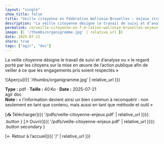 ```yaml
---
layout: "single"
show_title: false
title: "Veille citoyenne en Fédération Wallonie-Bruxelles : enjeux stratégiques, inclusion et perspectives"
description: "La veille citoyenne désigne le travail de suivi et d’analyse ou « le regard porté par les citoyens sur la mise en œuvre de l’action publique afin de veiller à ce que les engagements pris soient respectés »"
permalink: /o/veille-citoyenne-en-f-d-ration-wallonie-bruxelles-enjeux-strat-giques-inclusion-et-perspectives/
image: {{ '/thumbs/organigramme.jpg' | relative_url }}
date: 2025-07-21
share: true
tags: ["agir", "doc"]
---
```



La veille citoyenne désigne le travail de suivi et d’analyse ou « le regard porté par les citoyens sur la mise en œuvre de l’action publique afin de veiller à ce que les engagements pris soient respectés »

![Aperçu]({{ '/thumbs/organigramme.jpg' | relative_url }})

<div class="info-box"><strong>Type :</strong> pdf · <strong>Taille :</strong> 40 Ko · <strong>Date :</strong> 2025-07-21</div>

<div class="tags"><span class="tag">agir</span> <span class="tag">doc</span></div>

<div class="notice notice--info"><strong>Note :</strong> « l’information devient ainsi un bien commun à reconquérir : non seulement en tant que contenu, mais aussi en tant que méthode et outil »</div>

[📥 Télécharger]({{ '/pdfs/veille-citoyenne-enjeux.pdf' | relative_url }}){: .button }
[↗ Ouvrir]({{ '/pdfs/veille-citoyenne-enjeux.pdf' | relative_url }}){: .button secondary }

[← Retour à l’accueil]({{ '/' | relative_url }})
